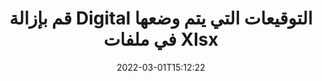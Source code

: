 ---
############################# Static ############################
layout: "auto-gen-signature"
date: 2022-03-01T15:12:22
draft: false
operation: Delete
signaturetype: Digital
fileformat: Xlsx
productName: .NET
lang: ar
productCode: net
otherformats: pdf doc docx docm dot dotx odt ott xls xlsx xlsm xlsb ods ots xltx xltm pptx pptm
breadcrumb: Put Digital signature on Xlsx for C#

############################# Head ############################
head_title: "احذف توقيعات Digital من ملفات Xlsx عبر C#"
head_description: "يمكن إجراء حذف توقيعات معينة من Digital من مستندات Xlsx الموقعة بسهولة باستخدام رمز .NET القصير."

############################# Header ############################
title: "قم بإزالة Digital التوقيعات التي يتم وضعها في ملفات Xlsx"
description: "احذف العديد من توقيعات Digital من مستندات Xlsx. تتطلب إزالة توقيعات Digital شفرة C# بسيطة."
bg_image: "https://cms.admin.containerize.com/templates/aspose/App_Themes/V3/images/bg/header1.png"
bg_overlay: false
button:
    enable: true

############################# SubMenu ############################
submenu:
    enable: true

    left:
        img_alt: "GroupDocs.Signature for .NET"
        image: "https://cms.admin.containerize.com/templates/groupdocs/images/product-logos/90x90-noborder/groupdocs-signature-net.png"
        product: "GroupDocs.Signature"
        platform: ".NET"



############################# About ############################
about:
    enable: true
    title: "الحصول على معلومات حول ميزات واجهة برمجة التطبيقات GroupDocs.Signature for .NET"
    content: |
        توفر واجهة برمجة تطبيقات [GroupDocs.Signature for .NET] (https://products.groupdocs.com/signature/net/) العديد من الطرق لمعالجة مستنداتك باستخدام التوقيعات الإلكترونية. التوقيعات الرقمية مثل النصوص والصور والشهادات الرقمية والباركود ورموز QR والطوابع أو البيانات الوصفية متوفرة. يمكن للعملاء إضافة أو حذف أو تحديث أو التحقق من التوقيعات الرقمية أو البحث عنها في ملفات PDF ومستندات MS Word ومصنفات MS Excel وعروض MS PowerPoint التقديمية وملفات Adobe Photoshop وتنسيقات الصور المختلفة. يتم توفير عدد كبير من الميزات والإعدادات المفيدة.
    

############################# Steps ############################
steps:
    enable: true
    title_left: "كيفية إزالة توقيعات Digital من مستندك Xlsx"
    content_left: |
        يوفر [GroupDocs.Signature for .NET] (https://products.groupdocs.com/signature/net/) ميزة مفيدة لمسح Xlsx مستندات توقيعات Digital ببضعة أسطر من التعليمات البرمجية.
        
        * أولاً ، قم بإنشاء مثيل لكائن التوقيع الذي يمرر المسار إلى وثيقتك كمعامل مُنشئ.
        * ثم قم بإنشاء كائن توقيع مناسب وقم بإعداد معرفه الفريد.
        * بعد ذلك ، استدعاء طريقة Delete تمرير كائن التوقيع الذي يجب حذفه.
        * أخيرًا ، نتائج العملية العملية.

    title_right: "متطلبات النظام"
    content_right: |
        يتم دعم GroupDocs.Signature for .NET على جميع الأنظمة الأساسية وأنظمة التشغيل الرئيسية. قبل تنفيذ الكود أدناه ، يرجى التأكد من تثبيت المتطلبات الأساسية التالية على نظامك.

        * أنظمة التشغيل: مايكروسوفت ويندوز ، لينوكس ، ماك
        * بيئات التطوير: Microsoft Visual Studio, Xamarin, MonoDevelop
        * Frameworks: .NET Framework, .NET Standard, .NET Core, Mono
        * تنزيل أحدث إصدار من GroupDocs.Signature for .NET من [Nuget] (https://www.nuget.org/packages/groupdocs.signature)
         
    code: |
        ```csharp    
                
        // Set up input Xlsx file
        string filePath = "input.xlsx";

        // Instantiate Signature for input file
        using (GroupDocs.Signature.Signature signature = new GroupDocs.Signature.Signature(filePath))
        {
                // Id of signature which is supposed to be deleted
                // such Id may be obtained as result of search operation
                string id = "a01e1940-997a-444b-89af-9309a2d559a5";

                // provide signature features to delete
                // set up particular signature id
                DigitalSignature signatureToDelete = new DigitalSignature(id);

                // delete signature
                bool deleteResult = signature.Delete(signatureToDelete);

                // process deletion result
                if (deleteResult)
                {
                    Console.WriteLine("Signature was deleted successfully!");
                }
        }
        ```

############################# Demos ############################
demos:
    enable: true
    title: "التوقيع باستخدام توقيعات Digital Live Demo"
    content: |
       أضف توقيعات إلكترونية متنوعة إلى ملف Xlsx الآن من خلال زيارة موقع ويب [GroupDocs.Signature App] (https://products.groupdocs.app/signature/family).          

############################# More Formats ############################
more_formats:
    enable: true
    title: "احذف توقيعات Digital باستخدام C#"
    content: |
        "حذف التوقيعات الإلكترونية التي تمت إضافتها إلى تنسيقات المستندات المختلفة. قم بإزالة التوقيعات بسرعة بدون رمز إضافي."
    format: 
       
       
back_to_top:
    enable: true
---